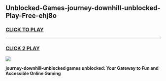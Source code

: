 
## Unblocked-Games-journey-downhill-unblocked-Play-Free-ehj8o
<h3>
<a href="https://premium76.site?title=journey-downhill-unblocked&ref=23A">CLICK TO PLAY</a></h3>
<hr>

<h3>
<a href="https://premium76.site?title=journey-downhill-unblocked&ref=23A">CLICK 2 PLAY</a>
  
</h3>

<a href="https://premium76.site?title=journey-downhill-unblocked&ref=23A"><img src="https://clearcache.store/games.png"></a>


**journey-downhill-unblocked games unblocked: Your Gateway to Fun and Accessible Online Gaming**
